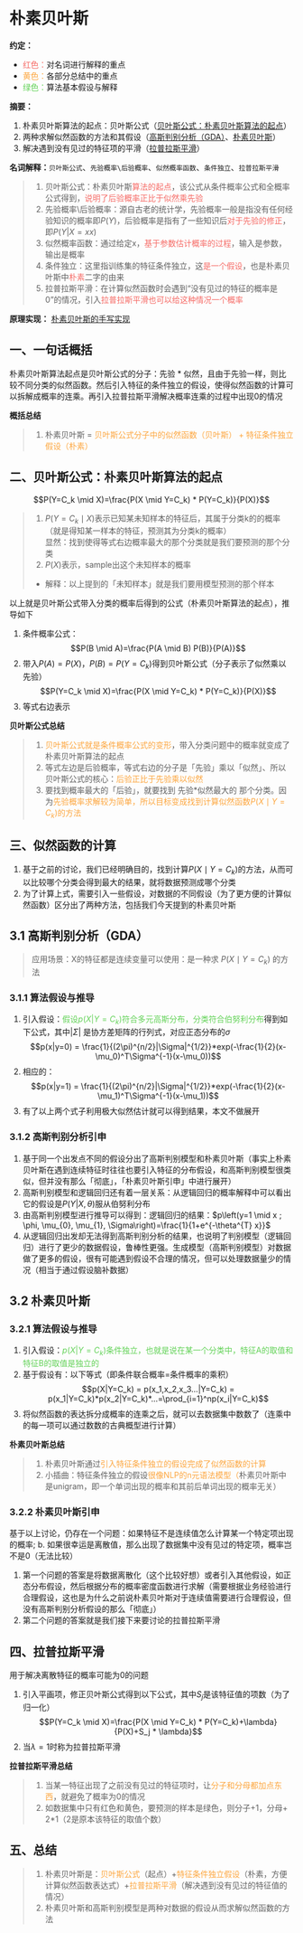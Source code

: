 
# 朴素贝叶斯
**约定：**
- <font color=F66A65>红色：</font>对名词进行解释的重点
- <font color=FDA63E>黄色：</font>各部分总结中的重点
- <font color=62D257>绿色：</font>算法基本假设与解释

**摘要：**
1. 朴素贝叶斯算法的起点：贝叶斯公式（[贝叶斯公式：朴素贝叶斯算法的起点](#二贝叶斯公式：朴素贝叶斯算法的起点)）
2. 两种求解似然函数的方法和其假设（[高斯判别分析（GDA）](#31-高斯判别分析（GDA）)、[朴素贝叶斯](#32-朴素贝叶斯)）
3. 解决遇到没有见过的特征项的平滑（[拉普拉斯平滑](#四拉普拉斯平滑)）

**名词解释：**`贝叶斯公式`、`先验概率\后验概率`、`似然概率函数`、`条件独立`、`拉普拉斯平滑`
> 1. 贝叶斯公式：朴素贝叶斯<font color=F66A65>算法的起点</font>，该公式从条件概率公式和全概率公式得到，<font color=F66A65>说明了后验概率正比于似然乘先验</font>
> 2. 先验概率\后验概率：源自古老的统计学，先验概率一般是指没有任何经验知识的概率即$P(Y)$，后验概率是指有了一些知识后<font color=F66A65>对于先验的修正</font>，即$P(Y|X=xx)$
> 3. 似然概率函数：通过给定x，<font color=F66A65>基于参数估计概率的过程</font>，输入是参数，输出是概率
> 4. 条件独立：这里指训练集的特征条件独立，这<font color=F66A65>是一个假设</font>，也是朴素贝叶斯中<font color=F66A65>朴素</font>二字的由来
> 5. 拉普拉斯平滑：在计算似然函数时会遇到“没有见过的特征的概率是0”的情况，引入<font color=F66A65>拉普拉斯平滑也可以给这种情况一个概率</font>

**原理实现：**
[朴素贝叶斯的手写实现]()

## 一、一句话概括
朴素贝叶斯算法起点是贝叶斯公式的分子：先验 * 似然，且由于先验一样，则比较不同分类的似然函数。然后引入特征的条件独立的假设，使得似然函数的计算可以拆解成概率的连乘。再引入拉普拉斯平滑解决概率连乘的过程中出现0的情况

**概括总结**
> 1. 朴素贝叶斯 = <font color=FDA63E>贝叶斯公式分子中的似然函数（贝叶斯） + 特征条件独立假设（朴素）</font>

## 二、贝叶斯公式：朴素贝叶斯算法的起点
$$P(Y=C_k \mid X)=\frac{P(X \mid Y=C_k) * P(Y=C_k)}{P(X)}$$
> 1. $P(Y=C_k \mid X)$表示已知某未知样本的特征后，其属于分类k的的概率（就是得知某一样本的特征，预测其为分类k的概率）\
>    显然：找到使得等式右边概率最大的那个分类就是我们要预测的那个分类
> 2. $P(X)$表示，sample出这个未知样本的概率
> * 解释：以上提到的「未知样本」就是我们要用模型预测的那个样本

以上就是贝叶斯公式带入分类的概率后得到的公式（朴素贝叶斯算法的起点），推导如下
1. 条件概率公式：$$P(B \mid A)=\frac{P(A \mid B) P(B)}{P(A)}$$
2. 带入$P(A)=P(X)$，$P(B)=P(Y=C_k)$得到贝叶斯公式（分子表示了似然乘以先验）
$$P(Y=C_k \mid X)=\frac{P(X \mid Y=C_k) * P(Y=C_k)}{P(X)}$$
3. 等式右边表示

**贝叶斯公式总结**
> 1. <font color=FDA63E>贝叶斯公式就是条件概率公式的变形</font>，带入分类问题中的概率就变成了朴素贝叶斯算法的起点
> 2. 等式左边是后验概率，等式右边的分子是「先验」乘以「似然」、所以贝叶斯公式的核心：<font color=FDA63E>后验正比于先验乘以似然</font>
> 3. 要找到概率最大的「后验」，就要找到 先验*似然最大的 那个分类。因为<font color=FDA63E>先验概率求解较为简单，所以目标变成找到计算似然函数$P(X \mid Y=C_k)$的方法</font>
## 三、似然函数的计算
1. 基于之前的讨论，我们已经明确目的，找到计算$P(X \mid Y=C_k)$的方法，从而可以比较哪个分类会得到最大的结果，就将数据预测成哪个分类
2. 为了计算上式，需要引入一些假设，对数据的不同假设（为了更方便的计算似然函数）区分出了两种方法，包括我们今天提到的朴素贝叶斯

## 3.1 高斯判别分析（GDA）
> 应用场景：X的特征都是连续变量可以使用：是一种求 $P(X \mid Y=C_k)$ 的方法
### 3.1.1 算法假设与推导
1. 引入假设：<font color=62D257>假设$p(X|Y=C_k)$符合多元高斯分布，分类符合伯努利分布</font>得到如下公式，其中$|\Sigma|$  是协方差矩阵的行列式，对应正态分布的$\sigma$
$$p(x|y=0) = \frac{1}{(2\pi)^{n/2}|\Sigma|^{1/2}}*exp(-\frac{1}{2}(x-\mu_0)^T\Sigma^{-1}(x-\mu_0))$$
2. 相应的：
$$p(x|y=1) = \frac{1}{(2\pi)^{n/2}|\Sigma|^{1/2}}*exp(-\frac{1}{2}(x-\mu_1)^T\Sigma^{-1}(x-\mu_1))$$
3. 有了以上两个式子利用极大似然估计就可以得到结果，本文不做展开

### 3.1.2 高斯判别分析引申
1. 基于同一个出发点不同的假设分出了高斯判别模型和朴素贝叶斯（事实上朴素贝叶斯在遇到连续特征时往往也要引入特征的分布假设，和高斯判别模型很类似，但并没有那么「彻底」，「朴素贝叶斯引申」中进行展开）
2. 高斯判别模型和逻辑回归还有着一层关系：从逻辑回归的概率解释中可以看出它的假设是$P(Y|X, \theta)$服从伯努利分布
3. 由高斯判别模型进行推导可以得到：逻辑回归的结果：$p\left(y=1 \mid x ; \phi, \mu_{0}, \mu_{1}, \Sigma\right)=\frac{1}{1+e^{-\theta^{T} x}}$
4. 从逻辑回归出发却无法得到高斯判别分析的结果，也说明了判别模型（逻辑回归）进行了更少的数据假设，鲁棒性更强。生成模型（高斯判别模型）对数据做了更多的假设，很有可能遇到假设不合理的情况，但可以处理数据量少的情况（相当于通过假设脑补数据）
## 3.2 朴素贝叶斯
### 3.2.1 算法假设与推导
1. 引入假设：<font color=62D257>$p(X|Y=C_k)$条件独立，也就是说在某一个分类中，特征A的取值和特征B的取值是独立的</font>
2. 基于假设有：以下等式（即条件联合概率=条件概率的乘积）$$p(X|Y=C_k) = p(x_1,x_2,x_3...|Y=C_k) = p(x_1|Y=C_k)*p(x_2|Y=C_k)*...=\prod_{i=1}^np(x_i|Y=C_k)$$
3. 将似然函数的表达拆分成概率的连乘之后，就可以去数据集中数数了（连乘中的每一项可以通过数数的古典概型进行计算）

**朴素贝叶斯总结**
> 1. 朴素贝叶斯通过<font color=FDA63E>引入特征条件独立的假设完成了似然函数的计算</font>
> 2. 小插曲：特征条件独立的假设<font color=FDA63E>很像NLP的n元语法模型（</font>朴素贝叶斯中是unigram，即一个单词出现的概率和其前后单词出现的概率无关）
### 3.2.2 朴素贝叶斯引申
基于以上讨论，仍存在一个问题：如果特征不是连续值怎么计算某一个特定项出现的概率; b. 如果很幸运是离散值，那么出现了数据集中没有见过的特定项，概率岂不是0（无法比较）

1. 第一个问题的答案是将数据离散化（这个比较好想）或者引入其他假设，如正态分布假设，然后根据分布的概率密度函数进行求解（需要根据业务经验进行合理假设，这也是为什么之前说朴素贝叶斯对于连续值需要进行合理假设，但没有高斯判别分析假设的那么「彻底」）
2. 第二个问题的答案就是我们接下来要讨论的拉普拉斯平滑
## 四、拉普拉斯平滑
用于解决离散特征的概率可能为0的问题
1. 引入平画项，修正贝叶斯公式得到以下公式，其中$S_j$是该特征值的项数（为了归一化）
$$P(Y=C_k \mid X)=\frac{P(X \mid Y=C_k) * P(Y=C_k)+\lambda}{P(X)+S_j * \lambda}$$
2. 当$\lambda=1$时称为拉普拉斯平滑

**拉普拉斯平滑总结**
> 1. 当某一特征出现了之前没有见过的特征项时，让<font color=FDA63E>分子和分母都加点东西</font>，就避免了概率为0的情况
> 2. 如数据集中只有红色和黄色，要预测的样本是绿色，则分子+1，分母+ 2*1（2是原本该特征的取值个数）

## 五、总结
> 1. 朴素贝叶斯是：<font color=FDA63E>贝叶斯公式</font>（起点）+<font color=FDA63E>特征条件独立假设</font>（朴素，方便计算似然函数表达式）+<font color=FDA63E>拉普拉斯平滑</font>（解决遇到没有见过的特征值的情况）
> 2. 朴素贝叶斯和高斯判别模型是两种对数据的假设从而求解似然函数的方法